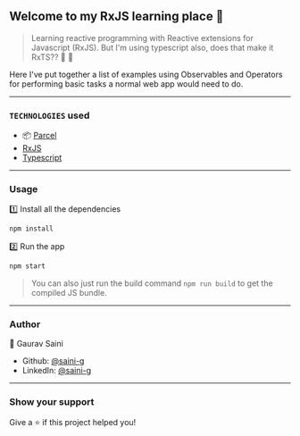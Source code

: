 ## Welcome to my RxJS learning place 👋

> Learning reactive programming with Reactive extensions for Javascript (RxJS). But I'm using typescript also, does that make it RxTS?? 🤔 🤯

Here I've put together a list of examples using Observables and Operators for performing basic tasks a normal web app would need to do.
***
### `TECHNOLOGIES` used
- 📦 [Parcel](https://parceljs.org/getting_started.html)
- [RxJS](https://rxjs-dev.firebaseapp.com/guide/overview)
- [Typescript](https://www.typescriptlang.org/)
***
### Usage
1️⃣ Install all the dependencies
```bash
npm install
```
2️⃣ Run the app
```bash
npm start
```
> You can also just run the build command `npm run build` to get the compiled JS bundle.
***
### Author
👤 Gaurav Saini
* Github: [@saini-g](https://github.com/saini-g)
* LinkedIn: [@saini-g](https://linkedin.com/in/saini-g)
***
### Show your support
Give a ⭐️ if this project helped you!